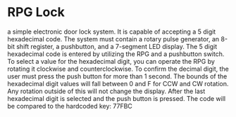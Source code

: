 # RPG Lock
a simple electronic door lock system. It is capable of accepting a 5 digit hexadecimal code. The system must contain a rotary pulse generator, an 8-bit shift register, a pushbutton, and a 7-segment LED display. The 5 digit hexadecimal code is entered by utilizing the RPG and a pushbutton switch. To select a value for the hexadecimal digit, you can operate the RPG by rotating it clockwise and counterclockwise. To confirm the decimal digit, the user must press the push button for more than 1 second. The bounds of the hexadecimal digit values will fall between 0 and F for CCW and CW rotation. Any rotation outside of this will not change the display. After the last hexadecimal digit is selected and the push button is pressed. The code will be compared to the hardcoded key: 77FBC
#
